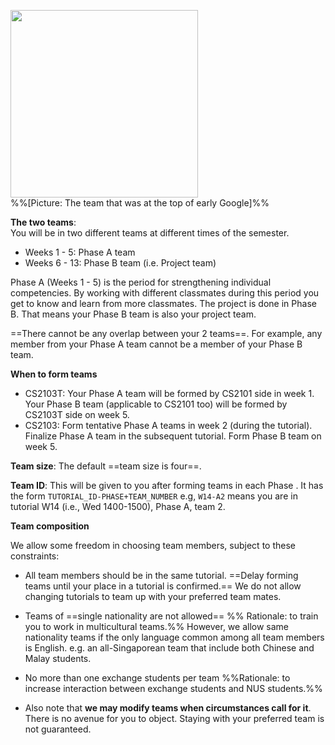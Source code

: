 <img src="{{baseUrl}}/admin/images/team.png" width="300px"><br>
%%[Picture: The team that was at the top of early Google]%%
<p/>


**The two teams**:  
You will be in two different teams at different times of the semester.

* Weeks 1 - 5: Phase A team
* Weeks 6 - 13: Phase B team (i.e. Project team)

Phase A (Weeks 1 - 5) is the period for strengthening individual competencies. By working with different classmates during this period you get to know and learn from more classmates. The project is done in Phase B. That means your Phase B team is also your project team.


==There cannot be any overlap between your 2 teams==. For example, any member from your Phase A team cannot be a member of your Phase B team.

**When to form teams**

* CS2103T: Your Phase A team will be formed by CS2101 side in week 1\. Your Phase B team (applicable to CS2101 too) will be formed by CS2103T side on week 5.
* CS2103: Form tentative Phase A teams in week 2 (during the tutorial). Finalize Phase A team in the subsequent tutorial. Form Phase B team on week 5.

**Team size**: The default ==team size is four==. 

**Team ID**: This will be given to you after forming teams in each Phase . It has the form `TUTORIAL_ID-PHASE+TEAM_NUMBER` e.g, `W14-A2` means you are in tutorial W14 (i.e., Wed 1400-1500), Phase A, team 2.

<panel header="%%Schedule » Tutorial IDs%%">
  <include src="../schedule/overview/tutorialSchedule.md" />
</panel><p/>

**Team composition**

We allow some freedom in choosing team members, subject to these constraints:

* All team members should be in the same tutorial. ==Delay forming teams until your place in a tutorial is confirmed.== We do not allow changing tutorials to team up with your preferred team mates.  
* Teams of ==single nationality are not allowed== %%&nbsp;Rationale: to train you to work in multicultural teams.%% However, we allow same nationality teams if the only language common among all team members is English. e.g. an all-Singaporean team that include both Chinese and Malay students.
* No more than one exchange students per team %%Rationale: to increase interaction between exchange students and NUS students.%%

* Also note that **we may modify teams when circumstances call for it**. There is no avenue for you to object. Staying with your preferred team is not guaranteed.
